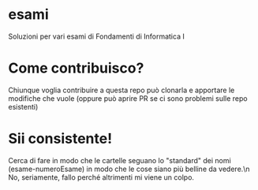 # esami
Soluzioni per vari esami di Fondamenti di Informatica I

# Come contribuisco?
Chiunque voglia contribuire a questa repo può clonarla e apportare le modifiche che vuole (oppure può aprire PR se ci sono problemi sulle repo esistenti)

# Sii consistente!
Cerca di fare in modo che le cartelle seguano lo "standard" dei nomi (esame-numeroEsame) in modo che le cose siano più belline da vedere.\n
No, seriamente, fallo perché altrimenti mi viene un colpo.
